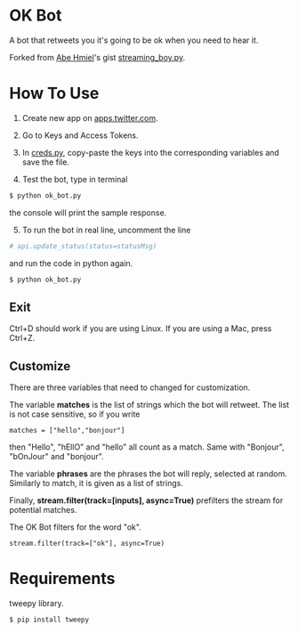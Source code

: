 # OK Bot

A bot that retweets you it's going to be ok when you need to hear it. 

Forked from [Abe Hmiel](https://gist.github.com/abehmiel)'s gist [streaming_boy.py](https://gist.github.com/abehmiel/da50b27796062f6b71c8585fa07d66c4).

# How To Use
1. Create new app on [apps.twitter.com](https://apps.twitter.com/).

2. Go to Keys and Access Tokens.

3. In [creds.py](https://github.com/homeowmorphism/okbot/blob/master/creds.py), copy-paste the keys into the corresponding variables and save the file.

4. Test the bot, type in terminal
``` bash
$ python ok_bot.py
```
the console will print the sample response. 

5. To run the bot in real line, uncomment the line 

``` python
# api.update_status(status=statusMsg)
```

and run the code in python again.

``` bash
$ python ok_bot.py
```

## Exit
Ctrl+D should work if you are using Linux.
If you are using a Mac, press Ctrl+Z. 

## Customize
There are three variables that need to changed for customization. 

The variable **matches** is the list of strings which the bot will retweet. The list is not case sensitive, so if you write 

```
matches = ["hello","bonjour"]
```

then "Hello", "hEllO" and "hello" all count as a match. Same with "Bonjour", "bOnJour" and "bonjour".

The variable **phrases** are the phrases the bot will reply, selected at random. Similarly to match, it is given as a list of strings.

Finally, **stream.filter(track=[**inputs**], async=True)** prefilters the stream for potential matches. 

The OK Bot filters for the word "ok".

```
stream.filter(track=["ok"], async=True)
```

# Requirements 
tweepy library.

```
$ pip install tweepy
```


